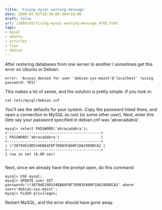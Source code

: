 ```yaml
---
title: 'Fixing mysql warning message'
date: 2009-05-03T20:30:00.004+10:00
draft: false
url: /2009/05/fixing-mysql-warning-message_4782.html
tags: 
- mysql
- ubuntu
- articles
- tips
- debian
---
```


After restoring databases from one server to another I sometimes get this error on Ubuntu or Debian:

```
error: 'Access denied for user 'debian-sys-maint'@'localhost' (using password: YES)'

```  

This makes a lot of sense, and the solution is pretty simple. If you look in:

```
cat /etc/mysql/debian.cnf

```  

You'll see the defaults for your system. Copy the password listed there, and open a connection to MySQL as root (or some other user). Next, enter this (lets say your password specified in debian.cnf was 'abracadabra':

```
mysql> select PASSWORD('abracadabra');
+-------------------------------------------+
| PASSWORD('abracadabra')                   |
+-------------------------------------------+
| \*38794E19D534EBA4F0F78903FA00F1DA2989DCA2 | 
+-------------------------------------------+
1 row in set (0.00 sec)


```  

Next, since we already have the prompt open, do this command:

```
mysql> USE mysql;
mysql> UPDATE user SET password='\*38794E19D534EBA4F0F78903FA00F1DA2989DCA2' where user='debian-sys-maint';
mysql> FLUSH privileges;

```  

Restart MySQL, and the error should have gone away.